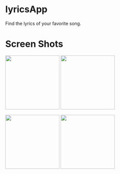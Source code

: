 # lyricsApp

Find the lyrics of your favorite song.

# Screen Shots
<p float="left">
  <img src="https://github.com/herreraweb/Location-Reminder/blob/main/starter/app/src/main/res/drawable/s1.jpg" width="170" />
  <img src="https://github.com/herreraweb/Location-Reminder/blob/main/starter/app/src/main/res/drawable/s2.jpg" width="170" />
</p>

<p float="left">
   <img src="https://github.com/herreraweb/Location-Reminder/blob/main/starter/app/src/main/res/drawable/s4.jpg" width="170" />
   <img src="https://github.com/herreraweb/Location-Reminder/blob/main/starter/app/src/main/res/drawable/s3.jpg" width="170" />
</p>



